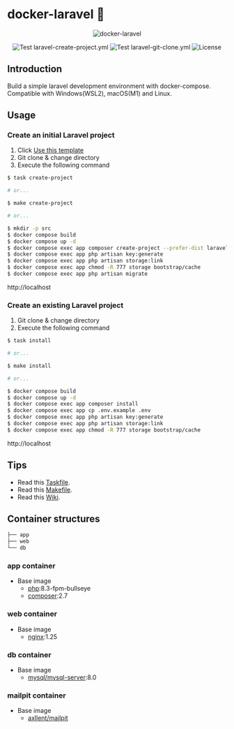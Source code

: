 # docker-laravel 🐳

<p align="center">
    <img src="https://user-images.githubusercontent.com/35098175/145682384-0f531ede-96e0-44c3-a35e-32494bd9af42.png" alt="docker-laravel">
</p>
<p align="center">
    <img src="https://github.com/ucan-lab/docker-laravel/actions/workflows/laravel-create-project.yml/badge.svg" alt="Test laravel-create-project.yml">
    <img src="https://github.com/ucan-lab/docker-laravel/actions/workflows/laravel-git-clone.yml/badge.svg" alt="Test laravel-git-clone.yml">
    <img src="https://img.shields.io/github/license/ucan-lab/docker-laravel" alt="License">
</p>

## Introduction

Build a simple laravel development environment with docker-compose. Compatible with Windows(WSL2), macOS(M1) and Linux.

## Usage

### Create an initial Laravel project

1. Click [Use this template](https://github.com/ucan-lab/docker-laravel/generate)
2. Git clone & change directory
3. Execute the following command

```bash
$ task create-project

# or...

$ make create-project

# or...

$ mkdir -p src
$ docker compose build
$ docker compose up -d
$ docker compose exec app composer create-project --prefer-dist laravel/laravel .
$ docker compose exec app php artisan key:generate
$ docker compose exec app php artisan storage:link
$ docker compose exec app chmod -R 777 storage bootstrap/cache
$ docker compose exec app php artisan migrate
```

http://localhost

### Create an existing Laravel project

1. Git clone & change directory
2. Execute the following command

```bash
$ task install

# or...

$ make install

# or...

$ docker compose build
$ docker compose up -d
$ docker compose exec app composer install
$ docker compose exec app cp .env.example .env
$ docker compose exec app php artisan key:generate
$ docker compose exec app php artisan storage:link
$ docker compose exec app chmod -R 777 storage bootstrap/cache
```

http://localhost

## Tips

-   Read this [Taskfile](https://github.com/ucan-lab/docker-laravel/blob/main/Taskfile.yml).
-   Read this [Makefile](https://github.com/ucan-lab/docker-laravel/blob/main/Makefile).
-   Read this [Wiki](https://github.com/ucan-lab/docker-laravel/wiki).

## Container structures

```bash
├── app
├── web
└── db
```

### app container

-   Base image
    -   [php](https://hub.docker.com/_/php):8.3-fpm-bullseye
    -   [composer](https://hub.docker.com/_/composer):2.7

### web container

-   Base image
    -   [nginx](https://hub.docker.com/_/nginx):1.25

### db container

-   Base image
    -   [mysql/mysql-server](https://hub.docker.com/r/mysql/mysql-server):8.0

### mailpit container

-   Base image
    -   [axllent/mailpit](https://hub.docker.com/r/axllent/mailpit)
